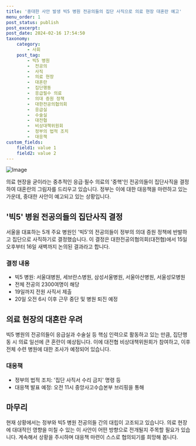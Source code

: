 ```yaml
---
title: '중대한 사안 발생 빅5 병원 전공의들의 집단 사직으로 의료 현장 대혼란 예고'
menu_order: 1
post_status: publish
post_excerpt: 
post_date: 2024-02-16 17:54:50
taxonomy:
    category:
        - 사회
    post_tag:
        - 빅5 병원
        -  전공의
        -  사직
        -  의료 현장
        -  대혼란
        -  집단행동
        -  응급필수 의료
        -  의대 증원 정책
        -  대한전공의협의회
        -  응급실
        -  수술실
        -  대전협
        -  비상대책위원회
        -  정부의 법적 조치
        -  대응책
custom_fields:
    field1: value 1
    field2: value 2
---
```


![Image](https://imgnews.pstatic.net/image/014/2024/02/16/0005143082_001_20240216100537580.jpg?type=w647)

의료 현장을 굳이라는 중추적인 응급·필수 의료의 '중핵'인 전공의들이 집단사직을 결정하여 대혼란의 그림자를 드리우고 있습니다. 정부는 이에 대한 대응책을 마련하고 있는 가운데, 중대한 사안이 예고되고 있는 상황입니다.
## '빅5' 병원 전공의들의 집단사직 결정
서울을 대표하는 5개 주요 병원인 '빅5'의 전공의들이 정부의 의대 증원 정책에 반발하고 집단으로 사직하기로 결정했습니다. 이 결정은 대한전공의협의회(대전협)에서 15일 오후부터 16일 새벽까지 논의된 결과라고 합니다.
### 결정 내용
- 빅5 병원: 서울대병원, 세브란스병원, 삼성서울병원, 서울아산병원, 서울성모병원
- 전체 전공의 2300여명이 해당
- 19일까지 전원 사직서 제출
- 20일 오전 6시 이후 근무 중단 및 병원 퇴진 예정
## 의료 현장의 대혼란 우려
빅5 병원의 전공의들이 응급실과 수술실 등 핵심 인력으로 활동하고 있는 만큼, 집단행동 시 의료 일선에 큰 혼란이 예상됩니다. 이에 대전협 비상대책위원회가 참여하고, 이후 전체 수련 병원에 대한 조사가 예정되어 있습니다.
### 대응책
- 정부의 법적 조치: '집단 사직서 수리 금지' 명령 등
- 대응책 발표 예정: 오전 11시 중앙사고수습본부 브리핑을 통해
## 마무리
현재 상황에서는 정부와 빅5 병원 전공의들 간의 대립이 고조되고 있습니다. 의료 현장에 대대적인 영향을 미칠 수 있는 이 사안이 어떤 방향으로 전개될지 주목할 필요가 있습니다. 계속해서 상황을 주시하며 대응책 마련이 스스로 협의되기를 희망해 봅니다.

